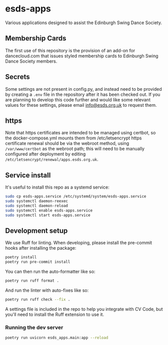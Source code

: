 # esds-apps

Various applications designed to assist the Edinburgh Swing Dance Society.

## Membership Cards
The first use of this repository is the provision of an add-on for dancecloud.com that issues styled membership cards to Edinburgh Swing Dance Society members.

## Secrets
Some settings are not present in config.py, and instead need to be provided by creating a `.env` file in the repository after it has been checked out. If you are planning to develop this code further and would like some relevant values for these settings, please email info@esds.org.uk to request them.

## https
Note that https certificates are intended to be managed using certbot, so the docker-compose.yml mounts them from /etc/letsencrypt
https certificate renewal should be via the webroot method, using `/var/www/certbot` as the webroot path;
this will need to be manually configured after deployment by editing `/etc/letsencrypt/renewal/apps.esds.org.uk`.

## Service install
It's useful to install this repo as a systemd service:
```bash
sudo cp esds-apps.service /etc/systemd/system/esds-apps.service
sudo systemctl daemon-reexec
sudo systemctl daemon-reload
sudo systemctl enable esds-apps.service
sudo systemctl start esds-apps.service
```

## Development setup
We use Ruff for linting. When developing, please install the pre-commit hooks after installing the package:
```bash
poetry install
poetry run pre-commit install
```

You can then run the auto-formatter like so:
```bash
poetry run ruff format .
```

And run the linter with auto-fixes like so:
```bash
poetry run ruff check --fix .
```

A settings file is included in the repo to help you integrate with CV Code, but you'll need to install the Ruff extension to use it.

### Running the dev server
```bash
poetry run uvicorn esds_apps.main:app --reload
```